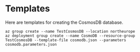 # Templates

Here are templates for creating the CosmosDB database.

```
az group create --name TestCosmosDB --location northeurope
az deployment group create --name CosmoDB --resource-group TestCosmosDB --template-file cosmodb.json --parameters cosmodb.parameters.json
```
